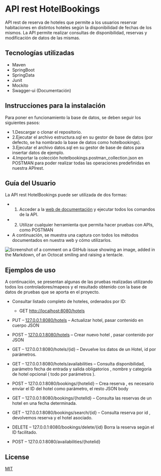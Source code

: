 # API rest HotelBookings

API rest de reserva de hoteles que permite a los usuarios reservar habitaciones en distintos hoteles según la disponibilidad de fechas de los mismos. La API permite realizar consultas de disponibilidad, reservas y modificación de datos de las mismas.

## Tecnologías utilizadas

* Maven
* SpringBoot
* SpringData
* Junit
* Mockito
* Swagger-ui (Documentación)

## Instrucciones para la instalación

Para poner en funcionamiento la base de datos, se deben seguir los siguientes pasos:

* 1.Descargar o clonar el repositorio.
* 2.Ejecutar el archivo estructura.sql en su gestor de base de datos (por defecto, se ha nombrado la base de datos como hotelbookings).
* 3.Ejecutar el archivo datos.sql en su gestor de base de datos para insertar datos de ejemplo.
* 4.Importar la colección hotelbookings.postman_collection.json en POSTMAN para poder realizar todas las operaciones predefinidas en nuestra APIrest.

## Guía del Usuario

La API rest HotelBookings puede ser utilizada de dos formas:
* 1. Acceder a la [web de documentación](https://localhost:8080/hotelbookings) y ejecutar todos los comandos de la API.
* 2. Utilizar cualquier herramienta que permita hacer pruebas con APIs, como POSTMAN
* A continuación, se muestra una captura con todos los métodos documentados en nuestra web y cómo utilizarlos.  

![Screenshot of a comment on a GitHub issue showing an image, added in the Markdown, of an Octocat smiling and raising a tentacle.](https://i.imgur.com/wWNv41t.png)

## Ejemplos de uso
A continuación, se presentan algunas de las pruebas realizadas utilizando todos los controladores/mapeos y el resultado obtenido con la base de datos de pruebas que se aporta en el proyecto.

* Consultar listado completo de hoteles, ordenados por ID:

  - GET [http://localhost:8080/hotels ](http://localhost:8080/hotels )

- PUT – [127.0.0.1:8080/hotels](http://localhost:8080/hotels ) – Actualizar hotel, pasar contenido en cuerpo JSON

- POST – [127.0.0.1:8080/hotels](http://localhost:8080/hotels ) – Crear nuevo hotel , pasar contenido por JSON

- GET – 127.0.0.1:8080/hotels/{id} – Devuelve los datos de un Hotel, id por parámetros.

- GET – 127.0.0.1:8080/hotels/availabilities – Consulta disponibilidad, parámetro fecha de entrada y salida obligatorios , nombre y categoría de hotel opcional ( todo por parámetros ).

- POST – 127.0.0.1:8080/bookings/{hotelid} – Crea reserva , es necesario envíar el ID del hotel como parámetro, el resto JSON body

- GET – 127.0.0.1:8080/bookings/{hotelId} – Consulta las reservas de un hotel en una fecha determinada.

- GET – 127.0.0.1:8080/bookings/search/{id} – Consulta reserva por id , devolvemos reserva y el hotel asociado.

- DELETE – 127.0.0.1:8080/bookings/delete/{id} Borra la reserva según el ID facilitado.  

- POST – 127.0.0.1:8080/availabilities/{hotelid}

## License

[MIT](https://choosealicense.com/licenses/mit/)
